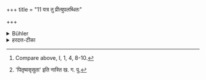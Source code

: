 +++
title = "11 यत्र तु प्रीत्युपलब्धितः"

+++

<details><summary>Bühler</summary>

11. But it is not (permissible to infer the former existence of) a (Vedic) passage in cases where pleasure is obtained (by following a rule of the Smṛti or a custom). [^8] 


[^8]:  Compare above, I, 1, 4, 8-10.
</details>

<details><summary>हरदत्त-टीका</summary>

## सूत्रम्
यत्र तु प्रीत्युपलब्धितः प्रवृत्तिर्न तत्र शास्त्रमस्ति ॥११॥  
### प्रस्तावः
अथ प्रसङ्गादपस्मृतिरुच्यते—  
### टिप्पनी
यत्र[^२]पितृष्वसृसुतामातुलसुतापरिणयनादौ । प्रीत्युपलब्धितः प्रवृत्तिर्न तत्रोत्सन्नपाठं शास्त्रमनुमीयते, प्रीतेरेव प्रवृत्तिहेतोः सम्भवात् ॥ ११ ॥

[^२]:

    'पितृष्वसृसुता' इति नास्ति ख. ग. पु.
</details>
